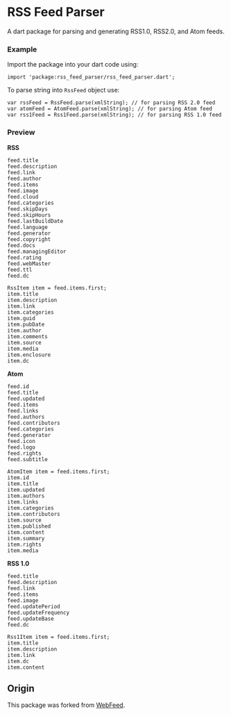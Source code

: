 # RSS Feed Parser
A dart package for parsing and generating RSS1.0, RSS2.0, and Atom feeds.

### Example
Import the package into your dart code using:
```
import 'package:rss_feed_parser/rss_feed_parser.dart';
```

To parse string into `RssFeed` object use:
```
var rssFeed = RssFeed.parse(xmlString); // for parsing RSS 2.0 feed
var atomFeed = AtomFeed.parse(xmlString); // for parsing Atom feed
var rss1Feed = Rss1Feed.parse(xmlString); // for parsing RSS 1.0 feed
```

### Preview

**RSS**
```
feed.title
feed.description
feed.link
feed.author
feed.items
feed.image
feed.cloud
feed.categories
feed.skipDays
feed.skipHours
feed.lastBuildDate
feed.language
feed.generator
feed.copyright
feed.docs
feed.managingEditor
feed.rating
feed.webMaster
feed.ttl
feed.dc

RssItem item = feed.items.first;
item.title
item.description
item.link
item.categories
item.guid
item.pubDate
item.author
item.comments
item.source
item.media
item.enclosure
item.dc
```

**Atom**
```
feed.id
feed.title
feed.updated
feed.items
feed.links
feed.authors
feed.contributors
feed.categories
feed.generator
feed.icon
feed.logo
feed.rights
feed.subtitle

AtomItem item = feed.items.first;
item.id
item.title
item.updated
item.authors
item.links
item.categories
item.contributors
item.source
item.published
item.content
item.summary
item.rights
item.media
```

**RSS 1.0**
```
feed.title
feed.description
feed.link
feed.items
feed.image
feed.updatePeriod
feed.updateFrequency
feed.updateBase
feed.dc

Rss1Item item = feed.items.first;
item.title
item.description
item.link
item.dc
item.content
```

## Origin
This package was forked from [WebFeed](https://pub.dev/packages/webfeed).